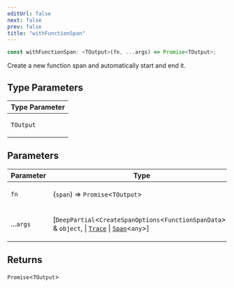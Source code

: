 ```yaml
---
editUrl: false
next: false
prev: false
title: "withFunctionSpan"
---
```


```ts
const withFunctionSpan: <TOutput>(fn, ...args) => Promise<TOutput>;
```

Create a new function span and automatically start and end it.

## Type Parameters

<table>
<thead>
<tr>
<th>Type Parameter</th>
</tr>
</thead>
<tbody>
<tr>
<td>

`TOutput`

</td>
</tr>
</tbody>
</table>

## Parameters

<table>
<thead>
<tr>
<th>Parameter</th>
<th>Type</th>
</tr>
</thead>
<tbody>
<tr>
<td>

`fn`

</td>
<td>

(`span`) => `Promise`\<`TOutput`\>

</td>
</tr>
<tr>
<td>

...`args`

</td>
<td>

\[`DeepPartial`\<`CreateSpanOptions`\<`FunctionSpanData`\>\> & `object`, \| [`Trace`](/openai-agents-js/openai/agents-core/classes/trace/) \| [`Span`](/openai-agents-js/openai/agents-core/classes/span/)\<`any`\>\]

</td>
</tr>
</tbody>
</table>

## Returns

`Promise`\<`TOutput`\>
